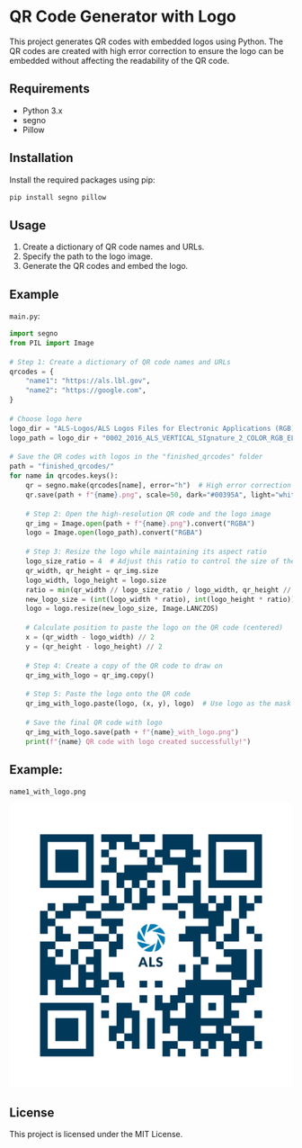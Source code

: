 # QR Code Generator with Logo

This project generates QR codes with embedded logos using Python. The QR codes are created with high error correction to ensure the logo can be embedded without affecting the readability of the QR code.

## Requirements

- Python 3.x
- segno
- Pillow

## Installation

Install the required packages using pip:

```sh
pip install segno pillow
```

## Usage

1. Create a dictionary of QR code names and URLs.
2. Specify the path to the logo image.
3. Generate the QR codes and embed the logo.

## Example

`main.py`:

```python
import segno
from PIL import Image

# Step 1: Create a dictionary of QR code names and URLs
qrcodes = {
    "name1": "https://als.lbl.gov",
    "name2": "https://google.com",
}

# Choose logo here
logo_dir = "ALS-Logos/ALS Logos Files for Electronic Applications (RGB)/ALS Vertical Signature/PNGs/"
logo_path = logo_dir + "0002_2016_ALS_VERTICAL_SIgnature_2_COLOR_RGB_ELECTRONIC.png"

# Save the QR codes with logos in the "finished_qrcodes" folder
path = "finished_qrcodes/"
for name in qrcodes.keys():
    qr = segno.make(qrcodes[name], error="h")  # High error correction level to ensure logo embedding
    qr.save(path + f"{name}.png", scale=50, dark="#00395A", light="white")  # Generate a larger QR code with higher resolution

    # Step 2: Open the high-resolution QR code and the logo image
    qr_img = Image.open(path + f"{name}.png").convert("RGBA")
    logo = Image.open(logo_path).convert("RGBA")

    # Step 3: Resize the logo while maintaining its aspect ratio
    logo_size_ratio = 4  # Adjust this ratio to control the size of the logo
    qr_width, qr_height = qr_img.size
    logo_width, logo_height = logo.size
    ratio = min(qr_width // logo_size_ratio / logo_width, qr_height // logo_size_ratio / logo_height)
    new_logo_size = (int(logo_width * ratio), int(logo_height * ratio))
    logo = logo.resize(new_logo_size, Image.LANCZOS)

    # Calculate position to paste the logo on the QR code (centered)
    x = (qr_width - logo_width) // 2
    y = (qr_height - logo_height) // 2

    # Step 4: Create a copy of the QR code to draw on
    qr_img_with_logo = qr_img.copy()

    # Step 5: Paste the logo onto the QR code
    qr_img_with_logo.paste(logo, (x, y), logo)  # Use logo as the mask directly

    # Save the final QR code with logo
    qr_img_with_logo.save(path + f"{name}_with_logo.png")
    print(f"{name} QR code with logo created successfully!")
```

## Example:

`name1_with_logo.png`

![Example QR Code with Logo](static/name1_with_logo.png)

## License

This project is licensed under the MIT License.